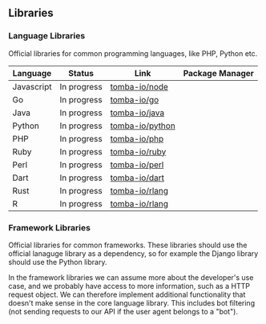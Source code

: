 ## Libraries

### Language Libraries

Official libraries for common programming languages, like PHP, Python etc.

| Language   | Status      | Link                                                  | Package Manager |
| ---------- | ----------- | ----------------------------------------------------- | --------------- |
| Javascript | In progress | [tomba-io/node](https://github.com/tomba-io/node)     |                 |
| Go         | In progress | [tomba-io/go](https://github.com/tomba-io/go)         |                 |
| Java       | In progress | [tomba-io/java](https://github.com/tomba-io/java)     |                 |
| Python     | In progress | [tomba-io/python](https://github.com/tomba-io/python) |                 |
| PHP        | In progress | [tomba-io/php](https://github.com/tomba-io/php)       |                 |
| Ruby       | In progress | [tomba-io/ruby](https://github.com/tomba-io/ruby)     |                 |
| Perl       | In progress | [tomba-io/perl](https://github.com/tomba-io/perl)     |                 |
| Dart       | In progress | [tomba-io/dart](https://github.com/tomba-io/dart)     |                 |
| Rust       | In progress | [tomba-io/rlang](https://github.com/tomba-io/rlang)   |                 |
| R          | In progress | [tomba-io/rlang](https://github.com/tomba-io/rlang)   |                 |

### Framework Libraries

Official libraries for common frameworks. These libraries should use the official lanaguge library as a dependency, so for example the Django library should use the Python library.

In the framework libraries we can assume more about the developer's use case, and we probably have access to more information, such as a HTTP request object. We can therefore implement additional functionality that
doesn't make sense in the core language library. This includes bot filtering (not sending requests to our API if the user agent belongs to a "bot").
